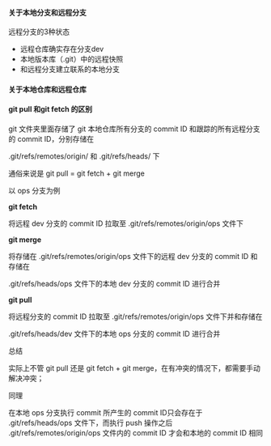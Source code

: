 



#### 关于本地分支和远程分支

远程分支的3种状态

- 远程仓库确实存在分支dev
- 本地版本库（.git）中的远程快照
- 和远程分支建立联系的本地分支



#### 关于本地仓库和远程仓库



#### git pull 和git fetch 的区别

git 文件夹里面存储了 git 本地仓库所有分支的 commit ID 和跟踪的所有远程分支的 commit ID，分别存储在

.git/refs/remotes/origin/ 和 .git/refs/heads/ 下

通俗来说是 git pull = git fetch + git merge

以 ops 分支为例

**git fetch**

将远程 dev 分支的 commit ID 拉取至 .git/refs/remotes/origin/ops 文件下

**git merge**

将存储在 .git/refs/remotes/origin/ops 文件下的远程 dev 分支的 commit ID 和存储在 

.git/refs/heads/ops 文件下的本地 dev 分支的 commit ID 进行合并

**git pull** 

将远程分支的 commit ID 拉取至 .git/refs/remotes/origin/ops 文件下并和存储在 

.git/refs/heads/dev 文件下的本地 ops  分支的 commit ID 进行合并

总结

实际上不管 git pull 还是 git fetch + git merge，在有冲突的情况下，都需要手动解决冲突；

同理

在本地 ops 分支执行 commit 所产生的 commit ID只会存在于 .git/refs/heads/ops 文件下，而执行 push 操作之后 .git/refs/remotes/origin/ops 文件内的 commit ID 才会和本地的 commit ID 相同

